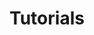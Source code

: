 ---
layout: child_layout/tutorials
title: Tutorials
permalink: /tutorials/
hero: /assets/img/content/hero/hero-underwater.jpg
hero_classes: is-tintedX
theme: theme-light
logo: /assets/img/content/branding/logo-type--white-transparent.svg
hero_text: /assets/img/layout/headings/heading-dev-tuts--light.svg
---